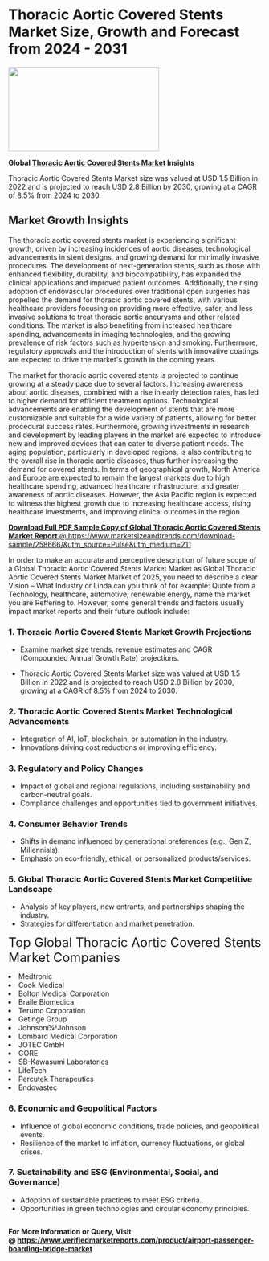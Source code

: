 <H1>Thoracic Aortic Covered Stents Market Size, Growth and Forecast from 2024 - 2031</H1><img class="aligncenter size-medium wp-image-584254" src="https://thirdeyenews.in/wp-content/uploads/2024/09/Global-Market-Research-300x168.jpeg" alt="" width="300" height="168" /><p><strong>Global&nbsp;<a href="https://www.marketsizeandtrends.com/download-sample/258666/&amp;utm_source=Pulse&amp;utm_medium=211">Thoracic Aortic Covered Stents Market</a> Insights</strong></p><p>Thoracic Aortic Covered Stents Market size was valued at USD 1.5 Billion in 2022 and is projected to reach USD 2.8 Billion by 2030, growing at a CAGR of 8.5% from 2024 to 2030.</p><p><h2>Market Growth Insights</h2> <p>The thoracic aortic covered stents market is experiencing significant growth, driven by increasing incidences of aortic diseases, technological advancements in stent designs, and growing demand for minimally invasive procedures. The development of next-generation stents, such as those with enhanced flexibility, durability, and biocompatibility, has expanded the clinical applications and improved patient outcomes. Additionally, the rising adoption of endovascular procedures over traditional open surgeries has propelled the demand for thoracic aortic covered stents, with various healthcare providers focusing on providing more effective, safer, and less invasive solutions to treat thoracic aortic aneurysms and other related conditions. The market is also benefiting from increased healthcare spending, advancements in imaging technologies, and the growing prevalence of risk factors such as hypertension and smoking. Furthermore, regulatory approvals and the introduction of stents with innovative coatings are expected to drive the market's growth in the coming years.</p> <p><a href="#"></a></p> <p>The market for thoracic aortic covered stents is projected to continue growing at a steady pace due to several factors. Increasing awareness about aortic diseases, combined with a rise in early detection rates, has led to higher demand for efficient treatment options. Technological advancements are enabling the development of stents that are more customizable and suitable for a wide variety of patients, allowing for better procedural success rates. Furthermore, growing investments in research and development by leading players in the market are expected to introduce new and improved devices that can cater to diverse patient needs. The aging population, particularly in developed regions, is also contributing to the overall rise in thoracic aortic diseases, thus further increasing the demand for covered stents. In terms of geographical growth, North America and Europe are expected to remain the largest markets due to high healthcare spending, advanced healthcare infrastructure, and greater awareness of aortic diseases. However, the Asia Pacific region is expected to witness the highest growth due to increasing healthcare access, rising healthcare investments, and improving clinical outcomes in the region.</p> <p><a href="#"></p><p><span class=""><strong>Download Full PDF Sample Copy of Global Thoracic Aortic Covered Stents Market Report</strong> @ <a href="https://www.marketsizeandtrends.com/download-sample/258666/&amp;utm_source=Pulse&amp;utm_medium=211" target="_blank">https://www.marketsizeandtrends.com/download-sample/258666/&amp;utm_source=Pulse&amp;utm_medium=211</a></span></p><p>In order to make an accurate and perceptive description of future scope of a Global&nbsp;Thoracic Aortic Covered Stents Market Market as Global&nbsp;Thoracic Aortic Covered Stents Market Market of 2025, you need to describe a clear Vision &ndash; What Industry or Linda can you think of for example: Quote from a Technology, healthcare, automotive, renewable energy, name the market you are Reffering to. However, some general trends and factors usually impact market reports and their future outlook include:</p><h3>1.&nbsp;<strong>Thoracic Aortic Covered Stents Market Growth Projections</strong></h3><ul><li>Examine market size trends, revenue estimates and CAGR (Compounded Annual Growth Rate) projections.</li><li><p>Thoracic Aortic Covered Stents Market size was valued at USD 1.5 Billion in 2022 and is projected to reach USD 2.8 Billion by 2030, growing at a CAGR of 8.5% from 2024 to 2030.</p></li></ul><h3>2.&nbsp;<strong>Thoracic Aortic Covered Stents Market Technological Advancements</strong></h3><ul><li>Integration of AI, IoT, blockchain, or automation in the industry.</li><li>Innovations driving cost reductions or improving efficiency.</li></ul><h3>3.&nbsp;<strong>Regulatory and Policy Changes</strong></h3><ul><li>Impact of global and regional regulations, including sustainability and carbon-neutral goals.</li><li>Compliance challenges and opportunities tied to government initiatives.</li></ul><h3>4.&nbsp;<strong>Consumer Behavior Trends</strong></h3><ul><li>Shifts in demand influenced by generational preferences (e.g., Gen Z, Millennials).</li><li>Emphasis on eco-friendly, ethical, or personalized products/services.</li></ul><h3>5.&nbsp;<strong>Global Thoracic Aortic Covered Stents Market Competitive Landscape</strong></h3><ul><li>Analysis of key players, new entrants, and partnerships shaping the industry.</li><li>Strategies for differentiation and market penetration.</li></ul><p data-pm-slice="1 1 []"><span style="color: inherit; font-family: inherit; font-size: 25px;">Top Global Thoracic Aortic Covered Stents Market Companies</span></p><div class="" data-test-id=""><p><li>Medtronic</li><li> Cook Medical</li><li> Bolton Medical Corporation</li><li> Braile Biomedica</li><li> Terumo Corporation</li><li> Getinge Group</li><li> Johnsonï¼†Johnson</li><li> Lombard Medical Corporation</li><li> JOTEC GmbH</li><li> GORE</li><li> SB-Kawasumi Laboratories</li><li> LifeTech</li><li> Percutek Therapeutics</li><li> Endovastec</li></p></div><h3>6.&nbsp;<strong>Economic and Geopolitical Factors</strong></h3><ul><li>Influence of global economic conditions, trade policies, and geopolitical events.</li><li>Resilience of the market to inflation, currency fluctuations, or global crises.</li></ul><h3>7.&nbsp;<strong>Sustainability and ESG (Environmental, Social, and Governance)</strong></h3><ul><li>Adoption of sustainable practices to meet ESG criteria.</li><li>Opportunities in green technologies and circular economy principles.</li></ul><h2><strong style="font-size: 14px;">For More Information or Query, Visit @&nbsp;</strong><a style="background-color: #ffffff; font-size: 14px;" href="https://www.marketsizeandtrends.com/report/thoracic-aortic-covered-stents-market/" target="_blank">https://www.verifiedmarketreports.com/product/airport-passenger-boarding-bridge-market</a></h2>
